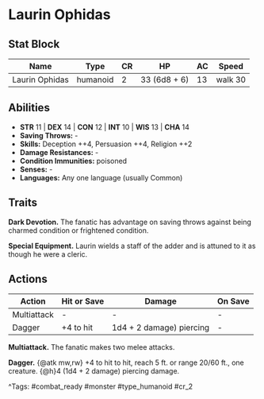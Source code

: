 # Laurin Ophidas

## Stat Block

| Name | Type | CR | HP | AC | Speed |
|------|------|----|----|----|-------|
| Laurin Ophidas | humanoid | 2 | 33 (6d8 + 6) | 13 | walk 30 |

## Abilities

- **STR** 11 | **DEX** 14 | **CON** 12 | **INT** 10 | **WIS** 13 | **CHA** 14
- **Saving Throws:** -  
- **Skills:** Deception ++4, Persuasion ++4, Religion ++2  
- **Damage Resistances:** -  
- **Condition Immunities:** poisoned  
- **Senses:** -  
- **Languages:** Any one language (usually Common)

## Traits

**Dark Devotion.** The fanatic has advantage on saving throws against being charmed condition or frightened condition.

**Special Equipment.** Laurin wields a staff of the adder and is attuned to it as though he were a cleric.


## Actions

| Action | Hit or Save | Damage | On Save |
|--------|--------------|--------|----------|
| Multiattack | - | - | - |
| Dagger | +4 to hit | 1d4 + 2 damage) piercing | - |

**Multiattack.** The fanatic makes two melee attacks.

**Dagger.** {@atk mw,rw} +4 to hit to hit, reach 5 ft. or range 20/60 ft., one creature. {@h}4 (1d4 + 2 damage) piercing damage.


^Tags: #combat_ready #monster #type_humanoid #cr_2